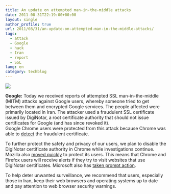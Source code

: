 ```yaml
---
title: An update on attempted man-in-the-middle attacks
date: 2011-08-31T22:19:00+00:00
layout: single
author_profile: true
url: 2011/08/31/an-update-on-attempted-man-in-the-middle-attacks/
tags:
  - attack
  - Google
  - hack
  - Iran
  - report
  - SSL
lang: en
category: techblog
---
```

[![](http://4.bp.blogspot.com/-pRWbbTDU_xs/Tl6sGz7y_hI/AAAAAAAAEAc/QqyT7jOv5mo/s320/Google.jpg)](http://4.bp.blogspot.com/-pRWbbTDU_xs/Tl6sGz7y_hI/AAAAAAAAEAc/QqyT7jOv5mo/s1600/Google.jpg)

**Google:** Today we received reports of attempted SSL man-in-the-middle (MITM) attacks against Google users, whereby someone tried to get between them and encrypted Google services. The people affected were primarily located in Iran. The attacker used a fraudulent SSL certificate issued by DigiNotar, a root certificate authority that should not issue certificates for Google (and has since revoked it).  
Google Chrome users were protected from this attack because Chrome was able to [detect](http://blog.chromium.org/2011/06/new-chromium-security-features-june.html) the fraudulent certificate.

To further protect the safety and privacy of our users, we plan to disable the DigiNotar certificate authority in Chrome while investigations continue. Mozilla also [moved quickly](http://blog.mozilla.com/security/2011/08/29/fraudulent-google-com-certificate/) to protect its users. This means that Chrome and Firefox users will receive alerts if they try to visit websites that use DigiNotar certificates. Microsoft also has [taken prompt action](http://blogs.technet.com/b/msrc/archive/2011/08/29/microsoft-releases-security-advisory-2607712.aspx).

To help deter unwanted surveillance, we recommend that users, especially those in Iran, keep their web browsers and operating systems up to date and pay attention to web browser security warnings.